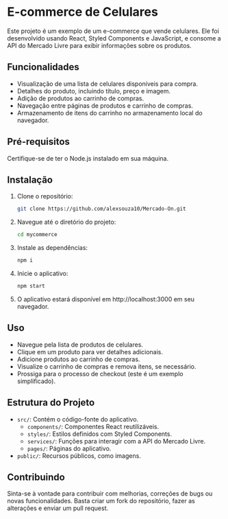 # E-commerce de Celulares

Este projeto é um exemplo de um e-commerce que vende celulares. Ele foi desenvolvido usando React, Styled Components e JavaScript, e consome a API do Mercado Livre para exibir informações sobre os produtos.

## Funcionalidades

- Visualização de uma lista de celulares disponíveis para compra.
- Detalhes do produto, incluindo título, preço e imagem.
- Adição de produtos ao carrinho de compras.
- Navegação entre páginas de produtos e carrinho de compras.
- Armazenamento de itens do carrinho no armazenamento local do navegador.

## Pré-requisitos

Certifique-se de ter o Node.js instalado em sua máquina.

## Instalação

1. Clone o repositório:

   ```bash
   git clone https://github.com/alexsouza10/Mercado-On.git
   ```

2. Navegue até o diretório do projeto:

   ```bash
   cd mycommerce
   ```

3. Instale as dependências:

   ```bash
   npm i
   ```

4. Inicie o aplicativo:

   ```bash
   npm start
   ```

5. O aplicativo estará disponível em http://localhost:3000 em seu navegador.

## Uso

- Navegue pela lista de produtos de celulares.
- Clique em um produto para ver detalhes adicionais.
- Adicione produtos ao carrinho de compras.
- Visualize o carrinho de compras e remova itens, se necessário.
- Prossiga para o processo de checkout (este é um exemplo simplificado).

## Estrutura do Projeto

- `src/`: Contém o código-fonte do aplicativo.
  - `components/`: Componentes React reutilizáveis.
  - `styles/`: Estilos definidos com Styled Components.
  - `services/`: Funções para interagir com a API do Mercado Livre.
  - `pages/`: Páginas do aplicativo.
- `public/`: Recursos públicos, como imagens.

## Contribuindo

Sinta-se à vontade para contribuir com melhorias, correções de bugs ou novas funcionalidades. Basta criar um fork do repositório, fazer as alterações e enviar um pull request.
